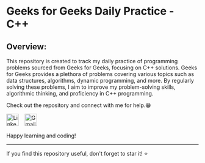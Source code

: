 # Geeks for Geeks Daily Practice - C++

## Overview:
This repository is created to track my daily practice of programming problems sourced from Geeks for Geeks, focusing on C++ solutions. Geeks for Geeks provides a plethora of problems covering various topics such as data structures, algorithms, dynamic programming, and more. By regularly solving these problems, I aim to improve my problem-solving skills, algorithmic thinking, and proficiency in C++ programming.

Check out the repository and connect with me for help.😁
<p align="left">
<a href="[https://www.linkedin.com/in/pulkitkmathur/](https://linkedin.com/in/khushi-srivastava-ab029621b/)"><img src="https://github.com/TheDudeThatCode/TheDudeThatCode/blob/master/Assets/Linkedin.svg" alt="Linkedin Logo" width="32"></a>&nbsp;&nbsp;&nbsp;
<a href="mailto:srivastavakhushi582@gmail.com"><img src="https://github.com/TheDudeThatCode/TheDudeThatCode/blob/master/Assets/Gmail.svg" alt="Gmail logo" height="32"></a>&nbsp;&nbsp;&nbsp;
</p>

Happy learning and coding!

---

If you find this repository useful, don't forget to star it! ⭐️
